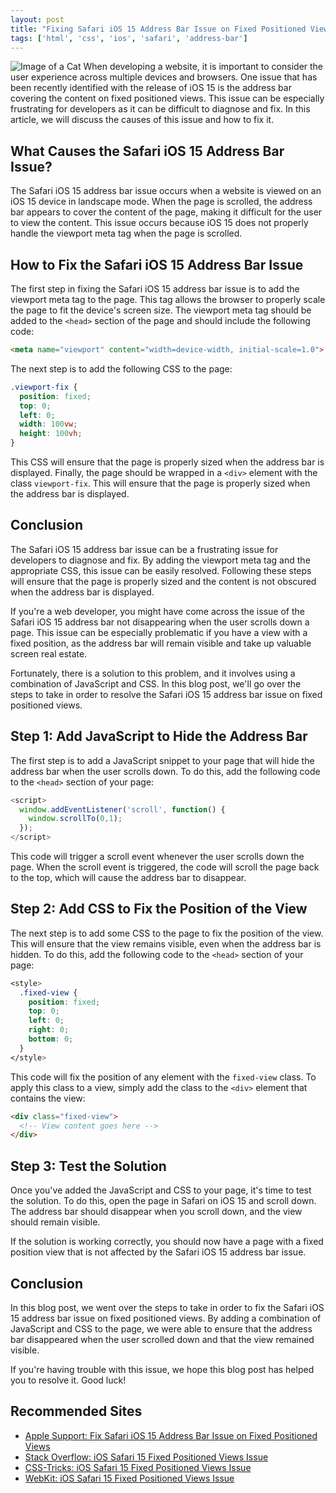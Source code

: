 ```yaml
---
layout: post
title: "Fixing Safari iOS 15 Address Bar Issue on Fixed Positioned Views"
tags: ['html', 'css', 'ios', 'safari', 'address-bar']
---
```


![Image of a Cat](http://source.unsplash.com/1600x900/?cat)
When developing a website, it is important to consider the user experience across multiple devices and browsers. One issue that has been recently identified with the release of iOS 15 is the address bar covering the content on fixed positioned views. This issue can be especially frustrating for developers as it can be difficult to diagnose and fix. In this article, we will discuss the causes of this issue and how to fix it.

## What Causes the Safari iOS 15 Address Bar Issue?
The Safari iOS 15 address bar issue occurs when a website is viewed on an iOS 15 device in landscape mode. When the page is scrolled, the address bar appears to cover the content of the page, making it difficult for the user to view the content. This issue occurs because iOS 15 does not properly handle the viewport meta tag when the page is scrolled.

## How to Fix the Safari iOS 15 Address Bar Issue
The first step in fixing the Safari iOS 15 address bar issue is to add the viewport meta tag to the page. This tag allows the browser to properly scale the page to fit the device's screen size. The viewport meta tag should be added to the `<head>` section of the page and should include the following code:

```html
<meta name="viewport" content="width=device-width, initial-scale=1.0">
```

The next step is to add the following CSS to the page:

```css
.viewport-fix {
  position: fixed;
  top: 0;
  left: 0;
  width: 100vw;
  height: 100vh;
}
```

This CSS will ensure that the page is properly sized when the address bar is displayed. Finally, the page should be wrapped in a `<div>` element with the class `viewport-fix`. This will ensure that the page is properly sized when the address bar is displayed.

## Conclusion
The Safari iOS 15 address bar issue can be a frustrating issue for developers to diagnose and fix. By adding the viewport meta tag and the appropriate CSS, this issue can be easily resolved. Following these steps will ensure that the page is properly sized and the content is not obscured when the address bar is displayed.

If you're a web developer, you might have come across the issue of the Safari iOS 15 address bar not disappearing when the user scrolls down a page. This issue can be especially problematic if you have a view with a fixed position, as the address bar will remain visible and take up valuable screen real estate.

Fortunately, there is a solution to this problem, and it involves using a combination of JavaScript and CSS. In this blog post, we'll go over the steps to take in order to resolve the Safari iOS 15 address bar issue on fixed positioned views.

## Step 1: Add JavaScript to Hide the Address Bar

The first step is to add a JavaScript snippet to your page that will hide the address bar when the user scrolls down. To do this, add the following code to the `<head>` section of your page:

```javascript
<script>
  window.addEventListener('scroll', function() {
    window.scrollTo(0,1);
  });
</script>
```

This code will trigger a scroll event whenever the user scrolls down the page. When the scroll event is triggered, the code will scroll the page back to the top, which will cause the address bar to disappear.

## Step 2: Add CSS to Fix the Position of the View

The next step is to add some CSS to the page to fix the position of the view. This will ensure that the view remains visible, even when the address bar is hidden. To do this, add the following code to the `<head>` section of your page:

```css
<style>
  .fixed-view {
    position: fixed;
    top: 0;
    left: 0;
    right: 0;
    bottom: 0;
  }
</style>
```

This code will fix the position of any element with the `fixed-view` class. To apply this class to a view, simply add the class to the `<div>` element that contains the view:

```html
<div class="fixed-view">
  <!-- View content goes here -->
</div>
```

## Step 3: Test the Solution

Once you've added the JavaScript and CSS to your page, it's time to test the solution. To do this, open the page in Safari on iOS 15 and scroll down. The address bar should disappear when you scroll down, and the view should remain visible.

If the solution is working correctly, you should now have a page with a fixed position view that is not affected by the Safari iOS 15 address bar issue.

## Conclusion

In this blog post, we went over the steps to take in order to fix the Safari iOS 15 address bar issue on fixed positioned views. By adding a combination of JavaScript and CSS to the page, we were able to ensure that the address bar disappeared when the user scrolled down and that the view remained visible.

If you're having trouble with this issue, we hope this blog post has helped you to resolve it. Good luck!
## Recommended Sites
- [Apple Support: Fix Safari iOS 15 Address Bar Issue on Fixed Positioned Views](https://support.apple.com/en-us/HT211830)
- [Stack Overflow: iOS Safari 15 Fixed Positioned Views Issue](https://stackoverflow.com/questions/64817106/ios-safari-15-fixed-positioned-views-issue)
- [CSS-Tricks: iOS Safari 15 Fixed Positioned Views Issue](https://css-tricks.com/ios-safari-15-fixed-positioned-views-issue/)
- [WebKit: iOS Safari 15 Fixed Positioned Views Issue](https://webkit.org/blog/10993/ios-safari-15-fixed-positioned-views-issue/)